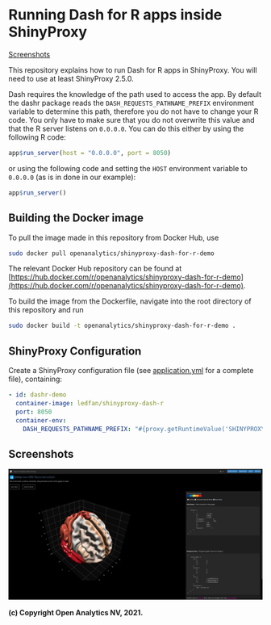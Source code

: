 # Running Dash for R apps inside ShinyProxy

[Screenshots](#screenshots)

This repository explains how to run Dash for R apps in ShinyProxy. You will need to use at least ShinyProxy 2.5.0.

Dash requires the knowledge of the path used to access the app. By default the
dashr package reads the `DASH_REQUESTS_PATHNAME_PREFIX` environment variable to
determine this path, therefore you do not have to change your R code. You only
have to make sure that you do not overwrite this value and that the R server
listens on `0.0.0.0`. You can do this either by using the following R code:

```R
app$run_server(host = "0.0.0.0", port = 8050)
```

or using the following code and setting the `HOST` environment variable to
`0.0.0.0` (as is in done in our example):

```R
app$run_server()
```

## Building the Docker image

To pull the image made in this repository from Docker Hub, use

```bash
sudo docker pull openanalytics/shinyproxy-dash-for-r-demo
```

The relevant Docker Hub repository can be found at
[https://hub.docker.com/r/openanalytics/shinyproxy-dash-for-r-demo](https://hub.docker.com/r/openanalytics/shinyproxy-dash-for-r-demo).

To build the image from the Dockerfile, navigate into the root directory of this repository and run

```bash
sudo docker build -t openanalytics/shinyproxy-dash-for-r-demo .
```

## ShinyProxy Configuration

Create a ShinyProxy configuration file (see [application.yml](application.yml)
for a complete file), containing:

```yaml
- id: dashr-demo
  container-image: ledfan/shinyproxy-dash-r
  port: 8050
  container-env:
    DASH_REQUESTS_PATHNAME_PREFIX: "#{proxy.getRuntimeValue('SHINYPROXY_PUBLIC_PATH')}"
```

## Screenshots

![DashR application in ShinyProxy](.github/screenshots/dashr.png)

**(c) Copyright Open Analytics NV, 2021.**
